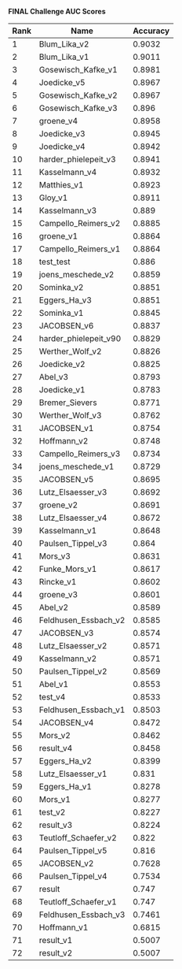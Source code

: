 **FINAL Challenge AUC Scores**


|Rank|Name|Accuracy|
|----|-----|---|
|1|Blum_Lika_v2|0.9032| 
|2|Blum_Lika_v1|0.9011| 
|3|Gosewisch_Kafke_v1|0.8981| 
|4|Joedicke_v5|0.8967| 
|5|Gosewisch_Kafke_v2|0.8967| 
|6|Gosewisch_Kafke_v3|0.896| 
|7|groene_v4|0.8958| 
|8|Joedicke_v3|0.8945| 
|9|Joedicke_v4|0.8942| 
|10|harder_phielepeit_v3|0.8941| 
|11|Kasselmann_v4|0.8932| 
|12|Matthies_v1|0.8923| 
|13|Gloy_v1|0.8911| 
|14|Kasselmann_v3|0.889| 
|15|Campello_Reimers_v2|0.8885| 
|16|groene_v1|0.8864| 
|17|Campello_Reimers_v1|0.8864| 
|18|test_test|0.886| 
|19|joens_meschede_v2|0.8859| 
|20|Sominka_v2|0.8851| 
|21|Eggers_Ha_v3|0.8851| 
|22|Sominka_v1|0.8845| 
|23|JACOBSEN_v6|0.8837| 
|24|harder_phielepeit_v90|0.8829| 
|25|Werther_Wolf_v2|0.8826| 
|26|Joedicke_v2|0.8825| 
|27|Abel_v3|0.8793| 
|28|Joedicke_v1|0.8783| 
|29|Bremer_Sievers|0.8771| 
|30|Werther_Wolf_v3|0.8762| 
|31|JACOBSEN_v1|0.8754| 
|32|Hoffmann_v2|0.8748| 
|33|Campello_Reimers_v3|0.8734| 
|34|joens_meschede_v1|0.8729| 
|35|JACOBSEN_v5|0.8695| 
|36|Lutz_Elsaesser_v3|0.8692| 
|37|groene_v2|0.8691| 
|38|Lutz_Elsaesser_v4|0.8672| 
|39|Kasselmann_v1|0.8648| 
|40|Paulsen_Tippel_v3|0.864| 
|41|Mors_v3|0.8631| 
|42|Funke_Mors_v1|0.8617| 
|43|Rincke_v1|0.8602| 
|44|groene_v3|0.8601| 
|45|Abel_v2|0.8589| 
|46|Feldhusen_Essbach_v2|0.8585| 
|47|JACOBSEN_v3|0.8574| 
|48|Lutz_Elsaesser_v2|0.8571| 
|49|Kasselmann_v2|0.8571| 
|50|Paulsen_Tippel_v2|0.8569| 
|51|Abel_v1|0.8553| 
|52|test_v4|0.8533| 
|53|Feldhusen_Essbach_v1|0.8503| 
|54|JACOBSEN_v4|0.8472| 
|55|Mors_v2|0.8462| 
|56|result_v4|0.8458| 
|57|Eggers_Ha_v2|0.8399| 
|58|Lutz_Elsaesser_v1|0.831| 
|59|Eggers_Ha_v1|0.8278| 
|60|Mors_v1|0.8277| 
|61|test_v2|0.8227| 
|62|result_v3|0.8224| 
|63|Teutloff_Schaefer_v2|0.822| 
|64|Paulsen_Tippel_v5|0.816| 
|65|JACOBSEN_v2|0.7628| 
|66|Paulsen_Tippel_v4|0.7534| 
|67|result|0.747| 
|68|Teutloff_Schaefer_v1|0.747| 
|69|Feldhusen_Essbach_v3|0.7461| 
|70|Hoffmann_v1|0.6815| 
|71|result_v1|0.5007| 
|72|result_v2|0.5007| 
